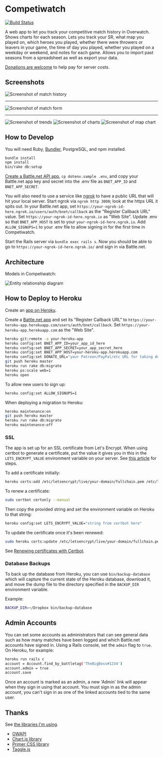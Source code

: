 # Competiwatch

[![Build Status](https://travis-ci.org/cheshire137/competiwatch.svg?branch=master)](https://travis-ci.org/cheshire137/competiwatch)

A web app to let you track your competitive match history in Overwatch. Shows charts
for each season. Lets you track your SR, what map you played on, which heroes you
played, whether there were throwers or leavers in your game, the time of day you
played, whether you played on a weekday or weekend, and notes for each game. Allows
you to import past seasons from a spreadsheet as well as export your data.

[Donations are welcome](https://www.patreon.com/cheshire137) to help pay for server costs.

## Screenshots

![Screenshot of match history](https://raw.githubusercontent.com/cheshire137/competiwatch/master/screenshot-top.png)

----

![Screenshot of match form](https://raw.githubusercontent.com/cheshire137/competiwatch/master/screenshot-log.png)

----

![Screenshot of trends](https://raw.githubusercontent.com/cheshire137/competiwatch/master/screenshot-trends.png)
![Screenshot of charts](https://raw.githubusercontent.com/cheshire137/competiwatch/master/screenshot-charts.png)
![Screenshot of map chart](https://raw.githubusercontent.com/cheshire137/competiwatch/master/screenshot-map-chart.png)

## How to Develop

You will need Ruby, [Bundler](http://bundler.io/), PostgreSQL, and npm installed.

```bash
bundle install
npm install
bin/rake db:setup
```

[Create a Battle.net API app](https://dev.battle.net), `cp dotenv.sample .env`, and
copy your Battle.net app key and secret into the .env file as `BNET_APP_ID`
and `BNET_APP_SECRET`.

You will also need to use a service like [ngrok](https://ngrok.com/) to have a public URL
that will hit your local server. Start ngrok via `ngrok http 3000`;
look at the https URL it spits out. In your Battle.net app, set
`https://your-ngrok-id-here.ngrok.io/users/auth/bnet/callback` as
the "Register Callback URL" value. Set `https://your-ngrok-id-here.ngrok.io`
as "Web Site". Update .env so that `BNET_APP_HOST` is set to your `your-ngrok-id-here.ngrok.io`.
Add `ALLOW_SIGNUPS=1` to your .env file to allow signing in for the first time in
Competiwatch.

Start the Rails server via `bundle exec rails s`. Now you should be able to go to
`https://your-ngrok-id-here.ngrok.io/` and sign in via Battle.net.

## Architecture

Models in Competiwatch:

![Entity relationship diagram](https://raw.githubusercontent.com/cheshire137/competiwatch/master/erd-2018-03-20.jpg)

## How to Deploy to Heroku

Create an [app on Heroku](https://dashboard.heroku.com/new-app).

Create a [Battle.net app](https://dev.battle.net) and set its "Register Callback URL" to
`https://your-heroku-app.herokuapp.com/users/auth/bnet/callback`. Set
`https://your-heroku-app.herokuapp.com` as the "Web Site".

```bash
heroku git:remote -a your-heroku-app
heroku config:set BNET_APP_ID=your_app_id_here
heroku config:set BNET_APP_SECRET=your_app_secret_here
heroku config:set BNET_APP_HOST=your-heroku-app.herokuapp.com
heroku config:set DONATE_URL="your Patreon/PayPal/etc URL for taking donations"
git push heroku master
heroku run rake db:migrate
heroku ps:scale web=1
heroku open
```

To allow new users to sign up:

```bash
heroku config:set ALLOW_SIGNUPS=1
```

When deploying a migration to Heroku:

```bash
heroku maintenance:on
git push heroku master
heroku run rake db:migrate
heroku maintenance:off
```

### SSL

The app is set up for an SSL certificate from Let's Encrypt. When using certbot to generate
a certificate, put the value it gives you in this in the `LETS_ENCRYPT_VALUE`
environment variable on your server.
See [this article](https://medium.com/should-designers-code/how-to-set-up-ssl-with-lets-encrypt-on-heroku-for-free-266c185630db) for steps.

To add a certificate initially:

```bash
heroku certs:add /etc/letsencrypt/live/your-domain/fullchain.pem /etc/letsencrypt/live/your-domain/privkey.pem
```

To renew a certificate:

```bash
sudo certbot certonly --manual
```

Then copy the provided string and set the environment variable on Heroku to that string:

```bash
heroku config:set LETS_ENCRYPT_VALUE="string from certbot here"
```

To update the certificate once it's been renewed:

```bash
sudo heroku certs:update /etc/letsencrypt/live/your-domain/fullchain.pem /etc/letsencrypt/live/your-domain/privkey.pem
```

See [Renewing certificates with Certbot](https://certbot.eff.org/docs/using.html#renewing-certificates).

### Database Backups

To back up the database from Heroku, you can use `bin/backup-database` which will
capture the current state of the Heroku database, download it, and move the dump
file to the directory specified in the `BACKUP_DIR` environment variable.

Example:

```bash
BACKUP_DIR=~/Dropbox bin/backup-database
```

## Admin Accounts

You can set some accounts as administrators that can see general data such as how many
matches have been logged and which Battle.net accounts have signed in. Using a Rails
console, set the `admin` flag to `true`. On Heroku, for example:

```bash
heroku run rails c
account = Account.find_by_battletag('TheBigBoss#1234')
account.admin = true
account.save
```

Once an account is marked as an admin, a new 'Admin' link will appear when they sign in using
that account. You must sign in as the admin account, you can't sign in as one of the linked
accounts tied to the same user.

## Thanks

See [the libraries I'm using](https://github.com/cheshire137/competiwatch/network/dependencies).

- [OWAPI](https://github.com/Fuyukai/OWAPI)
- [Chart.js library](http://www.chartjs.org/)
- [Primer CSS library](https://github.com/primer/primer)
- [Taggle.js](https://sean.is/poppin/tags)
